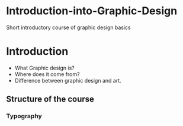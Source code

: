 Introduction-into-Graphic-Design
================================

Short introductory course of graphic design basics


# Introduction
- What Graphic design is? 
- Where does it come from? 
- Difference between graphic design and art. 

## Structure of the course

### Typography
